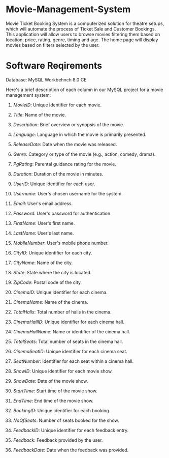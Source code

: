 # Movie-Management-System
Movie Ticket Booking System is a computerized solution for theatre setups, which will automate the process of Ticket Sale and Customer Bookings. This application will allow users to browse movies filtering them based on location, price, rating, genre, timing and age. The home page will display movies based on filters selected by the user.
# Software Reqirements
Database: MySQL Workbehnch 8.0 CE

Here's a brief description of each column in our MySQL project for a movie management system:

1. *MovieID*: Unique identifier for each movie.
2. *Title*: Name of the movie.
3. *Description*: Brief overview or synopsis of the movie.
4. *Language*: Language in which the movie is primarily presented.
5. *ReleaseDate*: Date when the movie was released.
6. *Genre*: Category or type of the movie (e.g., action, comedy, drama).
7. *PgRating*: Parental guidance rating for the movie.
8. *Duration*: Duration of the movie in minutes.

9. *UserID*: Unique identifier for each user.
10. *Username*: User's chosen username for the system.
11. *Email*: User's email address.
12. *Password*: User's password for authentication.
13. *FirstName*: User's first name.
14. *LastName*: User's last name.
15. *MobileNumber*: User's mobile phone number.

16. *CityID*: Unique identifier for each city.
17. *CityName*: Name of the city.
18. *State*: State where the city is located.
19. *ZipCode*: Postal code of the city.

20. *CinemaID*: Unique identifier for each cinema.
21. *CinemaName*: Name of the cinema.
22. *TotalHalls*: Total number of halls in the cinema.

23. *CinemaHallID*: Unique identifier for each cinema hall.
24. *CinemaHallName*: Name or identifier of the cinema hall.
25. *TotalSeats*: Total number of seats in the cinema hall.

26. *CinemaSeatID*: Unique identifier for each cinema seat.
27. *SeatNumber*: Identifier for each seat within a cinema hall.

28. *ShowID*: Unique identifier for each movie show.
29. *ShowDate*: Date of the movie show.
30. *StartTime*: Start time of the movie show.
31. *EndTime*: End time of the movie show.

32. *BookingID*: Unique identifier for each booking.
33. *NoOfSeats*: Number of seats booked for the show.

34. *FeedbackID*: Unique identifier for each feedback entry.
35. *Feedback*: Feedback provided by the user.
36. *FeedbackDate*: Date when the feedback was provided.
